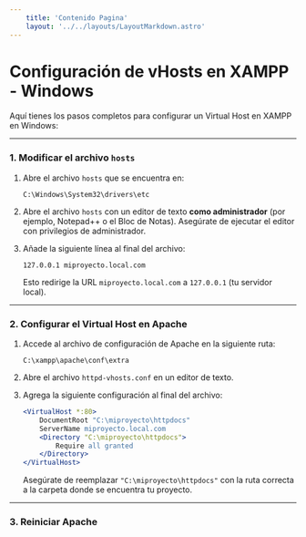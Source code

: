 ```yaml
---
    title: 'Contenido Pagina'
    layout: '../../layouts/LayoutMarkdown.astro'
---
```


# Configuración de vHosts en XAMPP - Windows

Aquí tienes los pasos completos para configurar un Virtual Host en XAMPP en Windows:

---

### **1. Modificar el archivo `hosts`**

1. Abre el archivo `hosts` que se encuentra en:

    ```
    C:\Windows\System32\drivers\etc
    ```

2. Abre el archivo `hosts` con un editor de texto **como administrador** (por ejemplo, Notepad++ o el Bloc de Notas). Asegúrate de ejecutar el editor con privilegios de administrador.

3. Añade la siguiente línea al final del archivo:

    ```plaintext
    127.0.0.1 miproyecto.local.com
    ```

   Esto redirige la URL `miproyecto.local.com` a `127.0.0.1` (tu servidor local).

---

### **2. Configurar el Virtual Host en Apache**

1. Accede al archivo de configuración de Apache en la siguiente ruta:

    ```
    C:\xampp\apache\conf\extra
    ```

2. Abre el archivo `httpd-vhosts.conf` en un editor de texto.

3. Agrega la siguiente configuración al final del archivo:

    ```apache
    <VirtualHost *:80>
        DocumentRoot "C:\miproyecto\httpdocs"
        ServerName miproyecto.local.com
        <Directory "C:\miproyecto\httpdocs">
            Require all granted
        </Directory>
    </VirtualHost>
    ```

   Asegúrate de reemplazar `"C:\miproyecto\httpdocs"` con la ruta correcta a la carpeta donde se encuentra tu proyecto.

---

### **3. Reiniciar Apache**
